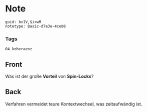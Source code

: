 # Note
```
guid: bv1V,$i<wM
notetype: Basic-d7a3e-4ce08
```

### Tags
```
04_koheraenz
```

## Front
Was ist der große <b>Vorteil</b> von <b>Spin-Locks</b>?

## Back
Verfahren vermeidet teure Kontextwechsel, was zeitaufwändig ist.
